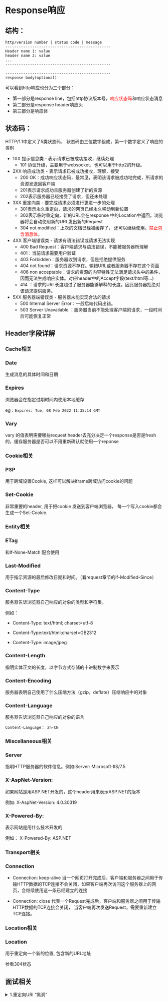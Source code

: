# Response响应

## 结构：

```
http/version number | status code | message
-----------------------------------------------
Header name 1: value
header name 2: value
...
-----------------------------------------------

-----------------------------------------------
response body(optional)
```

可以看到http响应也分为三个部分：

- 第一部分是response line，包括http协议版本号，<span style='color:red'>响应状态码</span>和响应状态消息
- 第二部分是response header响应头
- 第三部分是响应体

## 状态码：

HTTP/1.1中定义了5类状态码， 状态码由三位数字组成，第一个数字定义了响应的类别

- 1XX 提示信息类 - 表示请求已被成功接收，继续处理
  - 101 协议升级，主要用于websocket，也可以用于http2的升级。
- 2XX 响应成功类 - 表示请求已被成功接收，理解，接受
  - 200 OK：成功响应状态码，最常见，表明该请求被成功地完成，所请求的资源发送回客户端
  - 201表示请求成功且服务器创建了新的资源
  - 202表示服务器已经接受了请求，但还未处理
- 3XX 重定向类 - 要完成请求必须进行更进一步的处理
  - 301表示永久重定向，请求的网页已经永久移动到新位置
  - 302表示临时重定向，新的URL会在response 中的Location中返回，浏览器将会自动使用新的URL发出新的Request
  - 304 not modified：上次的文档已经被缓存了， 还可以继续使用。<span style='color:red'>禁止包含消息体</span>。
- 4XX 客户端错误类 - 请求有语法错误或请求无法实现
  - 400 Bad Request：客户端请求与语法错误，不能被服务器所理解
  - 401：当前请求需要用户验证
  - 403 Forbidden：服务器收到请求，但是拒绝提供服务
  - 404 not found：请求资源不存在。输错URL或者服务器不存在这个页面
  - 406 non acceptable：请求的资源的内容特性无法满足请求头中的条件，因而无法生成响应实体。对应header中的Accept字段(text/html等...)
  - 414 ：请求的URI 长度超过了服务器能够解释的长度，因此服务器拒绝对该请求提供服务。
- 5XX 服务器端错误类 - 服务器未能实现合法的请求
  - 500 Internal Server Error：一般后端代码出错。
  - 503 Server Unavailable ：服务器当前不能处理客户端的请求，一段时间后可能恢复正常



## Header字段详解



### Cache相关

### Date

生成消息的具体时间和日期

### Expires

浏览器会在指定过期时间内使用本地缓存

eg：`Expires: Tue, 08 Feb 2022 11:35:14 GMT`

### Vary

vary 的值表明需要哪些request header去充分决定一个response是否是fresh的，缓存服务器是否可以不用重新确认就使用一个reponse



### Cookie相关

### P3P

用于跨域设置Cookie, 这样可以解决iframe跨域访问cookie的问题

### Set-Cookie

非常重要的header, 用于把cookie 发送到客户端浏览器， 每一个写入cookie都会生成一个Set-Cookie.



### Entity相关

### ETag

和If-None-Match 配合使用

### Last-Modified

用于指示资源的最后修改日期和时间。（看request章节的If-Modified-Since）

### Content-Type

服务器告诉浏览器自己响应的对象的类型和字符集。

例如：

- Content-Type: text/html; charset=utf-8

- Content-Type:text/html;charset=GB2312

- Content-Type: image/jpeg

### Content-Length

指明实体正文的长度，以字节方式存储的十进制数字来表示

### Content-Encoding

服务器表明自己使用了什么压缩方法（gzip，deflate）压缩响应中的对象

### Content-Language

服务器告诉浏览器自己响应的对象的语言

```
Content-Language： zh-CN
```



### Miscellaneous相关

### Server

指明HTTP服务器的软件信息。例如:Server: Microsoft-IIS/7.5

### X-AspNet-Version:

如果网站是用ASP.NET开发的，这个header用来表示ASP.NET的版本

例如: X-AspNet-Version: 4.0.30319

### X-Powered-By:

表示网站是用什么技术开发的

例如： X-Powered-By: ASP.NET



### Transport相关

### Connection

- Connection: keep-alive   当一个网页打开完成后，客户端和服务器之间用于传输HTTP数据的TCP连接不会关闭，如果客户端再次访问这个服务器上的网页，会继续使用这一条已经建立的连接

-  Connection: close  代表一个Request完成后，客户端和服务器之间用于传输HTTP数据的TCP连接会关闭， 当客户端再次发送Request，需要重新建立TCP连接。



### Location相关

### Location

用于重定向一个新的位置, 包含新的URL地址

参看304状态



## 面试相关

<details>
<summary>1.重定向URI “黑洞”</summary> 

例如每次重定向把旧的 URI 作为新的 URI 的一部分，导致在若干次重定向后 URI 超长。存在安全漏洞的服务器使用固定长度的缓冲读取或操作请求的 URI，当 GET 后的参数超过某个数值后，可能会产生缓冲区溢出，导致任意代码被执行。没有此类漏洞的服务器，应当返回414状态码

</details>

